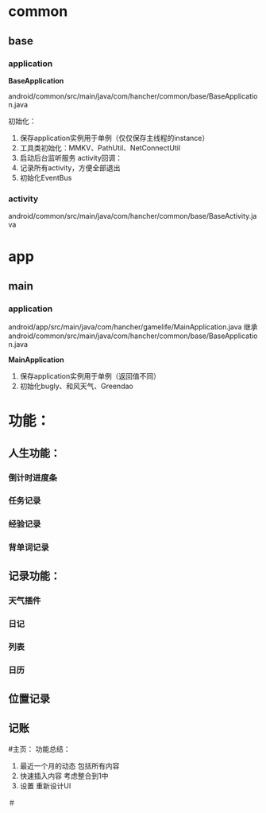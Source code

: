 # common

## base

### application
**BaseApplication**

android/common/src/main/java/com/hancher/common/base/BaseApplication.java

初始化：
1. 保存application实例用于单例（仅仅保存主线程的instance）
2. 工具类初始化：MMKV、PathUtil、NetConnectUtil
3. 启动后台监听服务
activity回调：
1. 记录所有activity，方便全部退出
2. 初始化EventBus

### activity
android/common/src/main/java/com/hancher/common/base/BaseActivity.java

# app

## main

### application

android/app/src/main/java/com/hancher/gamelife/MainApplication.java
继承
android/common/src/main/java/com/hancher/common/base/BaseApplication.java

**MainApplication**

1. 保存application实例用于单例（返回值不同）
2. 初始化bugly、和风天气、Greendao








# 功能：
## 人生功能：
### 倒计时进度条
### 任务记录
### 经验记录
### 背单词记录
## 记录功能：
### 天气插件
### 日记
### 列表
### 日历
## 位置记录
## 记账

#主页：
功能总结：
1. 最近一个月的动态
    包括所有内容
2. 快速插入内容
    考虑整合到1中
3. 设置
    重新设计UI

＃
